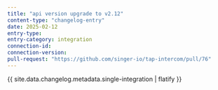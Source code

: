 ```yaml
---
title: "api version upgrade to v2.12"
content-type: "changelog-entry"
date: 2025-02-12
entry-type: 
entry-category: integration
connection-id: 
connection-version: 
pull-request: "https://github.com/singer-io/tap-intercom/pull/76"
---
```

{{ site.data.changelog.metadata.single-integration | flatify }}